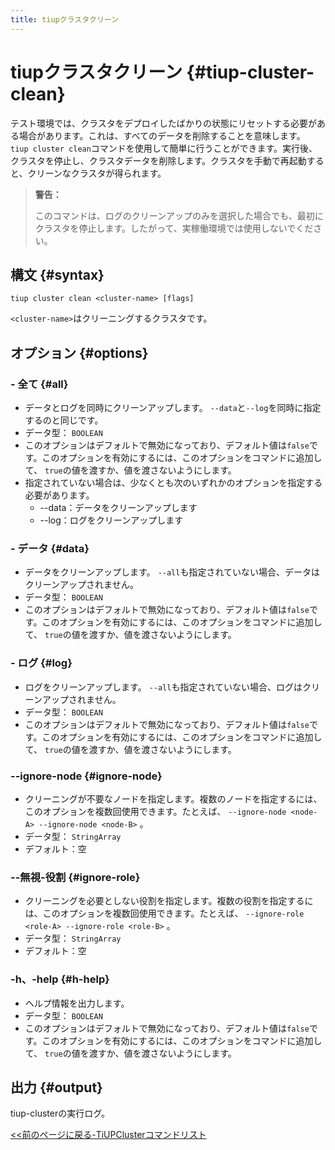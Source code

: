 ```yaml
---
title: tiupクラスタクリーン
---
```


# tiupクラスタクリーン {#tiup-cluster-clean}

テスト環境では、クラスタをデプロイしたばかりの状態にリセットする必要がある場合があります。これは、すべてのデータを削除することを意味します。 `tiup cluster clean`コマンドを使用して簡単に行うことができます。実行後、クラスタを停止し、クラスタデータを削除します。クラスタを手動で再起動すると、クリーンなクラスタが得られます。

> **警告：**
>
> このコマンドは、ログのクリーンアップのみを選択した場合でも、最初にクラスタを停止します。したがって、実稼働環境では使用しないでください。

## 構文 {#syntax}

```shell
tiup cluster clean <cluster-name> [flags]
```

`<cluster-name>`はクリーニングするクラスタです。

## オプション {#options}

### - 全て {#all}

-   データとログを同時にクリーンアップします。 `--data`と`--log`を同時に指定するのと同じです。
-   データ型： `BOOLEAN`
-   このオプションはデフォルトで無効になっており、デフォルト値は`false`です。このオプションを有効にするには、このオプションをコマンドに追加して、 `true`の値を渡すか、値を渡さないようにします。
-   指定されていない場合は、少なくとも次のいずれかのオプションを指定する必要があります。
    -   --data：データをクリーンアップします
    -   --log：ログをクリーンアップします

### - データ {#data}

-   データをクリーンアップします。 `--all`も指定されていない場合、データはクリーンアップされません。
-   データ型： `BOOLEAN`
-   このオプションはデフォルトで無効になっており、デフォルト値は`false`です。このオプションを有効にするには、このオプションをコマンドに追加して、 `true`の値を渡すか、値を渡さないようにします。

### - ログ {#log}

-   ログをクリーンアップします。 `--all`も指定されていない場合、ログはクリーンアップされません。
-   データ型： `BOOLEAN`
-   このオプションはデフォルトで無効になっており、デフォルト値は`false`です。このオプションを有効にするには、このオプションをコマンドに追加して、 `true`の値を渡すか、値を渡さないようにします。

### --ignore-node {#ignore-node}

-   クリーニングが不要なノードを指定します。複数のノードを指定するには、このオプションを複数回使用できます。たとえば、 `--ignore-node <node-A> --ignore-node <node-B>` 。
-   データ型： `StringArray`
-   デフォルト：空

### --無視-役割 {#ignore-role}

-   クリーニングを必要としない役割を指定します。複数の役割を指定するには、このオプションを複数回使用できます。たとえば、 `--ignore-role <role-A> --ignore-role <role-B>` 。
-   データ型： `StringArray`
-   デフォルト：空

### -h、-help {#h-help}

-   ヘルプ情報を出力します。
-   データ型： `BOOLEAN`
-   このオプションはデフォルトで無効になっており、デフォルト値は`false`です。このオプションを有効にするには、このオプションをコマンドに追加して、 `true`の値を渡すか、値を渡さないようにします。

## 出力 {#output}

tiup-clusterの実行ログ。

[&lt;&lt;前のページに戻る-TiUPClusterコマンドリスト](/tiup/tiup-component-cluster.md#command-list)
